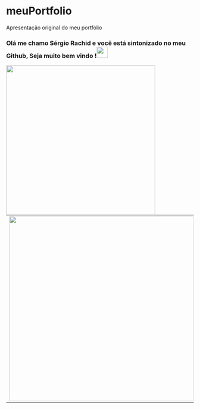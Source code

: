 # meuPortfolio
Apresentação original do meu portfolio 
### Olá me chamo Sérgio Rachid e você está sintonizado no meu Github, Seja muito bem vindo !<img src="C:\Users\rachi\Dropbox\My PC (LAPTOP-3PRBO4KP)\Documents\Projeto VS Code/Hi.gif" width="30px"></h2>
<center>
<table>
    <tr>
        <img width="400px" align="left" src="https://github-readme-stats.vercel.app/api/top-langs/?username=RachidSr3&hide=html&layout=compact&theme=buefy" /></td>
        <td><img width="495px" align="left" src="https://github-readme-stats.vercel.app/api?username=RachidSr3&theme=buefy"/></td>
    </tr>   
</table>
</center>  
